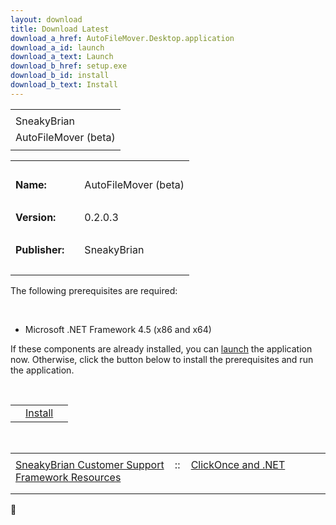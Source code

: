 ```yaml
---
layout: download
title: Download Latest
download_a_href: AutoFileMover.Desktop.application
download_a_id: launch
download_a_text: Launch
download_b_href: setup.exe
download_b_id: install
download_b_text: Install
---
```


<table>
<tbody>
<tr class="odd">
<td align="left"></td>
</tr>
<tr class="even">
<td align="left">SneakyBrian</td>
</tr>
<tr class="odd">
<td align="left">AutoFileMover (beta)</td>
</tr>
<tr class="even">
<td align="left"></td>
</tr>
</tbody>
</table>

<table>
<tbody>
<tr class="odd">
<td align="left"> </td>
</tr>
<tr class="even">
<td align="left"><strong>Name:</strong></td>
<td align="left"></td>
<td align="left">AutoFileMover (beta)</td>
</tr>
<tr class="odd">
<td align="left"> </td>
</tr>
<tr class="even">
<td align="left"><strong>Version:</strong></td>
<td align="left"></td>
<td align="left">0.2.0.3</td>
</tr>
<tr class="odd">
<td align="left"> </td>
</tr>
<tr class="even">
<td align="left"><strong>Publisher:</strong></td>
<td align="left"></td>
<td align="left">SneakyBrian</td>
</tr>
<tr class="odd">
<td align="left"> </td>
</tr>
</tbody>
</table>

The following prerequisites are required:

 

-   Microsoft .NET Framework 4.5 (x86 and x64)

If these components are already installed, you can
[launch](AutoFileMover.Desktop.application) the application now.
Otherwise, click the button below to install the prerequisites and run
the application.

 

<table>
<tbody>
<tr class="odd">
<td align="left"></td>
<td align="left"><a href="setup.exe">Install</a></td>
<td align="left"></td>
</tr>
</tbody>
</table>

 

<table>
<tbody>
<tr class="odd">
<td align="left"></td>
</tr>
<tr class="even">
<td align="left"><a href="http://sneakybrian.github.io/AutoFileMover/">SneakyBrian Customer Support</a>    ::    <a href="http://go.microsoft.com/fwlink/?LinkId=154571">ClickOnce and .NET Framework Resources</a></td>
</tr>
<tr class="odd">
<td align="left"></td>
</tr>
<tr class="even">
<td align="left"></td>
</tr>
</tbody>
</table>


